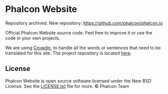 # Phalcon Website

Repository archived. New repository: https://github.com/phalcon/phalcon.io

Official Phalcon Website source code. Feel free to improve it or use the code in your own projects.

We are using [Crowdin](https://crowdin.com/), to handle all the words or sentences that need to be translated for this site.
The project repository is located [here](https://crowdin.com/project/phalcon-website).

## License

Phalcon Website is open source software licensed under the New BSD License.
See the [LICENSE.txt](LICENSE.txt) file for more. © Phalcon Team
